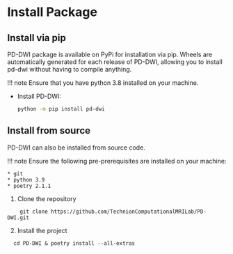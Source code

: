 # Install Package

## Install via pip

PD-DWI package is available on PyPi for installation via pip. Wheels are automatically generated for each release of PD-DWI, allowing you to
install pd-dwi without having to compile anything. 

!!! note
    Ensure that you have python 3.8 installed on your machine.

* Install PD-DWI:
    ```bash
    python -m pip install pd-dwi
    ```

## Install from source

PD-DWI can also be installed from source code.

!!! note
    Ensure the following pre-prerequisites are installed on your machine:

    * git
    * python 3.9
    * poetry 2.1.1

1. Clone the repository
```console
    git clone https://github.com/TechnionComputationalMRILab/PD-DWI.git
```
2. Install the project
```console
  cd PD-DWI & poetry install --all-extras
```